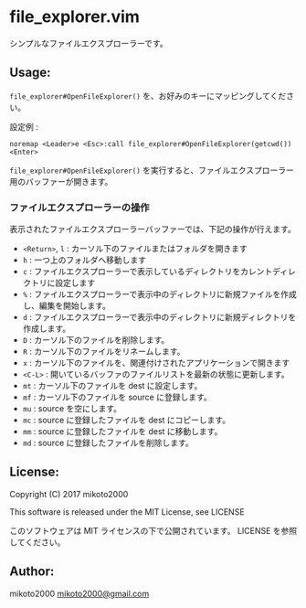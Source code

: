 file_explorer.vim
=================

シンプルなファイルエクスプローラーです。

Usage:
------

`file_explorer#OpenFileExplorer()` を、お好みのキーにマッピングしてください。

設定例 :

```vim
noremap <Leader>e <Esc>:call file_explorer#OpenFileExplorer(getcwd())<Enter>
```

`file_explorer#OpenFileExplorer()` を実行すると、ファイルエクスプローラー用のバッファーが開きます。


### ファイルエクスプローラーの操作

表示されたファイルエクスプローラーバッファーでは、下記の操作が行えます。

- `<Return>`, `l` : カーソル下のファイルまたはフォルダを開きます
- `h` : 一つ上のフォルダへ移動します
- `c` : ファイルエクスプローラーで表示しているディレクトリをカレントディレクトリに設定します
- `%` : ファイルエクスプローラーで表示中のディレクトリに新規ファイルを作成し、編集を開始します。
- `d` : ファイルエクスプローラーで表示中のディレクトリに新規ディレクトリを作成します。
- `D` : カーソル下のファイルを削除します。
- `R` : カーソル下のファイルをリネームします。
- `x` : カーソル下のファイルを、関連付けされたアプリケーションで開きます
- `<C-L>` : 開いているバッファのファイルリストを最新の状態に更新します。
- `mt` : カーソル下のファイルを dest に設定します。
- `mf` : カーソル下のファイルを source に登録します。
- `mu` : source を空にします。
- `mc` : source に登録したファイルを dest にコピーします。
- `mm` : source に登録したファイルを dest に移動します。
- `md` : source に登録したファイルを削除します。


License:
--------

Copyright (C) 2017 mikoto2000

This software is released under the MIT License, see LICENSE

このソフトウェアは MIT ライセンスの下で公開されています。 LICENSE を参照してください。


Author:
-------

mikoto2000 <mikoto2000@gmail.com>
